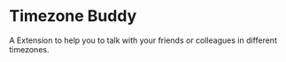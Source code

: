 # Timezone Buddy

A Extension to help you to talk with your friends or colleagues in different timezones.